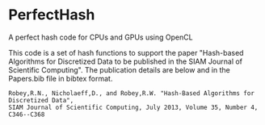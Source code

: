 PerfectHash
===========

A perfect hash code for CPUs and GPUs using OpenCL

This code is a set of hash functions to support the paper "Hash-based Algorithms
for Discretized Data to be published in the SIAM Journal of Scientific 
Computing". The publication details are below and in the Papers.bib file in bibtex
format. 

    Robey,R.N., Nicholaeff,D., and Robey,R.W. "Hash-Based Algorithms for Discretized Data", 
    SIAM Journal of Scientific Computing, July 2013, Volume 35, Number 4, C346--C368
